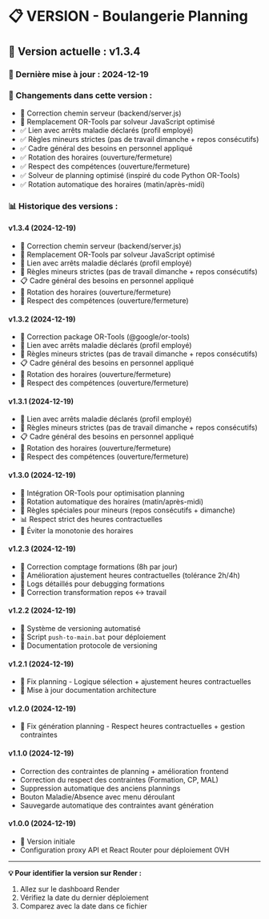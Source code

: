 # 📋 VERSION - Boulangerie Planning

## 🚀 Version actuelle : v1.3.4

### 📅 Dernière mise à jour : 2024-12-19

### 🔧 Changements dans cette version :
- 🔧 Correction chemin serveur (backend/server.js)
- 🔧 Remplacement OR-Tools par solveur JavaScript optimisé
- ✅ Lien avec arrêts maladie déclarés (profil employé)
- ✅ Règles mineurs strictes (pas de travail dimanche + repos consécutifs)
- ✅ Cadre général des besoins en personnel appliqué
- ✅ Rotation des horaires (ouverture/fermeture)
- ✅ Respect des compétences (ouverture/fermeture)
- ✅ Solveur de planning optimisé (inspiré du code Python OR-Tools)
- ✅ Rotation automatique des horaires (matin/après-midi)

### 📊 Historique des versions :

#### v1.3.4 (2024-12-19)
- 🔧 Correction chemin serveur (backend/server.js)
- 🔧 Remplacement OR-Tools par solveur JavaScript optimisé
- 🏥 Lien avec arrêts maladie déclarés (profil employé)
- 👶 Règles mineurs strictes (pas de travail dimanche + repos consécutifs)
- 📋 Cadre général des besoins en personnel appliqué
- 🔄 Rotation des horaires (ouverture/fermeture)
- 🎯 Respect des compétences (ouverture/fermeture)

#### v1.3.2 (2024-12-19)
- 🔧 Correction package OR-Tools (@google/or-tools)
- 🏥 Lien avec arrêts maladie déclarés (profil employé)
- 👶 Règles mineurs strictes (pas de travail dimanche + repos consécutifs)
- 📋 Cadre général des besoins en personnel appliqué
- 🔄 Rotation des horaires (ouverture/fermeture)
- 🎯 Respect des compétences (ouverture/fermeture)

#### v1.3.1 (2024-12-19)
- 🏥 Lien avec arrêts maladie déclarés (profil employé)
- 👶 Règles mineurs strictes (pas de travail dimanche + repos consécutifs)
- 📋 Cadre général des besoins en personnel appliqué
- 🔄 Rotation des horaires (ouverture/fermeture)
- 🎯 Respect des compétences (ouverture/fermeture)

#### v1.3.0 (2024-12-19)
- 🚀 Intégration OR-Tools pour optimisation planning
- 🔧 Rotation automatique des horaires (matin/après-midi)
- 👶 Règles spéciales pour mineurs (repos consécutifs + dimanche)
- 📊 Respect strict des heures contractuelles
- 🔄 Éviter la monotonie des horaires

#### v1.2.3 (2024-12-19)
- 🔧 Correction comptage formations (8h par jour)
- 🔧 Amélioration ajustement heures contractuelles (tolérance 2h/4h)
- 📝 Logs détaillés pour debugging formations
- 🔧 Correction transformation repos ↔ travail

#### v1.2.2 (2024-12-19)
- 🔧 Système de versioning automatisé
- 📝 Script `push-to-main.bat` pour déploiement
- 📝 Documentation protocole de versioning

#### v1.2.1 (2024-12-19)
- 🔧 Fix planning - Logique sélection + ajustement heures contractuelles
- 📝 Mise à jour documentation architecture

#### v1.2.0 (2024-12-19)
- 🔧 Fix génération planning - Respect heures contractuelles + gestion contraintes

#### v1.1.0 (2024-12-19)
- Correction des contraintes de planning + amélioration frontend
- Correction du respect des contraintes (Formation, CP, MAL)
- Suppression automatique des anciens plannings
- Bouton Maladie/Absence avec menu déroulant
- Sauvegarde automatique des contraintes avant génération

#### v1.0.0 (2024-12-19)
- 🚀 Version initiale
- Configuration proxy API et React Router pour déploiement OVH

---

**💡 Pour identifier la version sur Render :**
1. Allez sur le dashboard Render
2. Vérifiez la date du dernier déploiement
3. Comparez avec la date dans ce fichier
